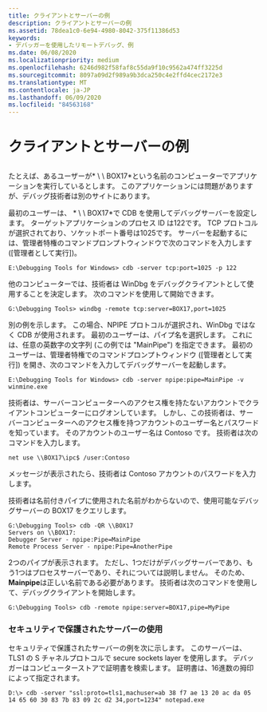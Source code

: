```yaml
---
title: クライアントとサーバーの例
description: クライアントとサーバーの例
ms.assetid: 78dea1c0-6e94-4980-8042-375f11386d53
keywords:
- デバッガーを使用したリモートデバッグ、例
ms.date: 06/08/2020
ms.localizationpriority: medium
ms.openlocfilehash: 6246d982f58faf8c55da9f10c9562a474ff3225d
ms.sourcegitcommit: 8097a09d2f989a9b3dca250c4e2ffd4cec2172e3
ms.translationtype: MT
ms.contentlocale: ja-JP
ms.lasthandoff: 06/09/2020
ms.locfileid: "84563168"
---
```

# <a name="client-and-server-examples"></a>クライアントとサーバーの例


## <span id="ddk_client_and_server_examples_dbg"></span><span id="DDK_CLIENT_AND_SERVER_EXAMPLES_DBG"></span>


たとえば、あるユーザーが* \\ \\ BOX17*という名前のコンピューターでアプリケーションを実行しているとします。 このアプリケーションには問題がありますが、デバッグ技術者は別のサイトにあります。

最初のユーザーは、 * \\ \\ BOX17*で CDB を使用してデバッグサーバーを設定します。 ターゲットアプリケーションのプロセス ID は122です。 TCP プロトコルが選択されており、ソケットポート番号は1025です。 サーバーを起動するには、管理者特権のコマンドプロンプトウィンドウで次のコマンドを入力します ([管理者として実行])。

```console
E:\Debugging Tools for Windows> cdb -server tcp:port=1025 -p 122
```

他のコンピューターでは、技術者は WinDbg をデバッグクライアントとして使用することを決定します。 次のコマンドを使用して開始できます。

```console
G:\Debugging Tools> windbg -remote tcp:server=BOX17,port=1025
```

別の例を示します。 この場合、NPIPE プロトコルが選択され、WinDbg ではなく CDB が使用されます。 最初のユーザーは、パイプ名を選択します。 これには、任意の英数字の文字列 (この例では "MainPipe") を指定できます。 最初のユーザーは、管理者特権でのコマンドプロンプトウィンドウ ([管理者として実行]) を開き、次のコマンドを入力してデバッグサーバーを起動します。

```console
E:\Debugging Tools for Windows> cdb -server npipe:pipe=MainPipe -v winmine.exe 
```

技術者は、サーバーコンピューターへのアクセス権を持たないアカウントでクライアントコンピューターにログオンしています。 しかし、この技術者は、サーバーコンピューターへのアクセス権を持つアカウントのユーザー名とパスワードを知っています。 そのアカウントのユーザー名は Contoso です。 技術者は次のコマンドを入力します。

```console
net use \\BOX17\ipc$ /user:Contoso
```

メッセージが表示されたら、技術者は Contoso アカウントのパスワードを入力します。

技術者は名前付きパイプに使用された名前がわからないので、使用可能なデバッグサーバーの BOX17 をクエリします。

```console
G:\Debugging Tools> cdb -QR \\BOX17
Servers on \\BOX17:
Debugger Server - npipe:Pipe=MainPipe
Remote Process Server - npipe:Pipe=AnotherPipe
```

2つのパイプが表示されます。 ただし、1つだけがデバッグサーバーであり、もう1つはプロセスサーバーであり、それについては説明しません。 そのため、 **Mainpipe**は正しい名前である必要があります。 技術者は次のコマンドを使用して、デバッグクライアントを開始します。

```console
G:\Debugging Tools> cdb -remote npipe:server=BOX17,pipe=MyPipe 
```

### <a name="span-idusing_a_secure_serverspanspan-idusing_a_secure_serverspanusing-a-secure-server"></a><span id="using_a_secure_server"></span><span id="USING_A_SECURE_SERVER"></span>セキュリティで保護されたサーバーの使用

セキュリティで保護されたサーバーの例を次に示します。 このサーバーは、TLS1 の S チャネルプロトコルで secure sockets layer を使用します。 デバッガーはコンピューターストアで証明書を検索します。 証明書は、16進数の拇印によって指定されます。

```console
D:\> cdb -server "ssl:proto=tls1,machuser=ab 38 f7 ae 13 20 ac da 05 14 65 60 30 83 7b 83 09 2c d2 34,port=1234" notepad.exe
```

 

 





